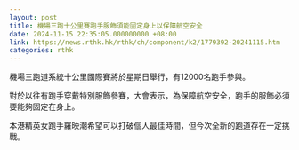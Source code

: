 ```yaml
---
layout: post
title: 機場三跑十公里賽跑手服飾須能固定身上以保障航空安全
date: 2024-11-15 22:35:05.000000000 +08:00
link: https://news.rthk.hk/rthk/ch/component/k2/1779392-20241115.htm
categories: rthk
---
```


機場三跑道系統十公里國際賽將於星期日舉行，有12000名跑手參與。

對於以往有跑手穿戴特別服飾參賽，大會表示，為保障航空安全，跑手的服飾必須要能夠固定在身上。

本港精英女跑手羅映潮希望可以打破個人最佳時間，但今次全新的跑道存在一定挑戰。
